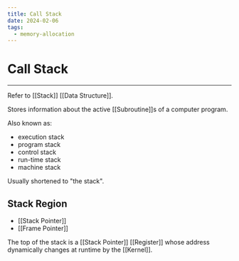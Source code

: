 ```yaml
---
title: Call Stack
date: 2024-02-06
tags:
  - memory-allocation
---
```


# Call Stack

---

Refer to [[Stack]] [[Data Structure]].

Stores information about the active [[Subroutine]]s of a computer program.

Also known as:

- execution stack
- program stack
- control stack
- run-time stack
- machine stack

Usually shortened to "the stack".

## Stack Region

- [[Stack Pointer]]
- [[Frame Pointer]]

The top of the stack is a [[Stack Pointer]] [[Register]] whose address dynamically changes at runtime by the [[Kernel]].